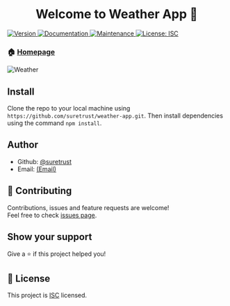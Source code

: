 <h1 align="center">Welcome to Weather App 👋</h1>
<p>
  <a href="https://www.npmjs.com/package/weather-app">
    <img alt="Version" src="https://img.shields.io/npm/v/weather-app.svg">
  </a>
  <a href="https://github.com/suretrust/weather-app#readme">
    <img alt="Documentation" src="https://img.shields.io/badge/documentation-yes-brightgreen.svg" target="_blank" />
  </a>
  <a href="https://github.com/suretrust/weather-app/graphs/commit-activity">
    <img alt="Maintenance" src="https://img.shields.io/badge/Maintained%3F-yes-green.svg" target="_blank" />
  </a>
  <a href="https://github.com/suretrust/weather-app/blob/master/LICENSE">
    <img alt="License: ISC" src="https://img.shields.io/badge/License-ISC-yellow.svg" target="_blank" />
  </a>
</p>

### 🏠 [Homepage](https://suretrust.github.io/weather-app/)

![Weather](https://i.ibb.co/6nFB9cV/Screenshot-2020-01-28-at-07-54-16.png)

## Install
Clone the repo to your local machine using `https://github.com/suretrust/weather-app.git`. Then install dependencies using the command `npm install`.

## Author

* Github: [@suretrust](https://github.com/suretrust)
* Email: [(Email)](mailto:saholadele@gmail.com)

## 🤝 Contributing

Contributions, issues and feature requests are welcome!<br />Feel free to check [issues page](https://github.com/suretrust/weather-app/issues).

## Show your support

Give a ⭐️ if this project helped you!

## 📝 License

This project is [ISC](https://github.com/suretrust/weather-app/blob/master/LICENSE) licensed.
